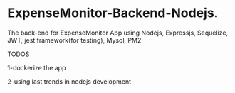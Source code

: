 # ExpenseMonitor-Backend-Nodejs.
The back-end for ExpenseMonitor App using Nodejs, Expressjs, Sequelize, JWT, jest framework(for testing), Mysql, PM2

TODOS

1-dockerize the app

2-using last trends in nodejs development
